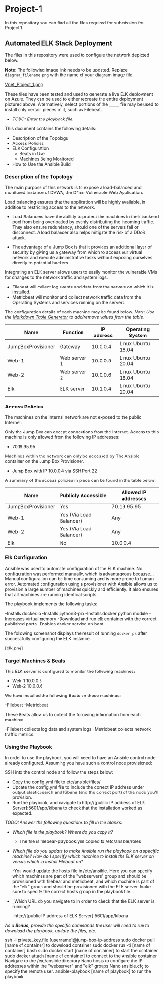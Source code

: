 # Project-1
In this repository you can find all the files required for submission for Project 1
## Automated ELK Stack Deployment

The files in this repository were used to configure the network depicted below.

**Note**: The following image link needs to be updated. Replace `diagram_filename.png` with the name of your diagram image file.  

[Vnet_Project_1.png](https://github.com/MauritzMaj/Project-1/blob/main/Images/Vnet_Project_1.png)

These files have been tested and used to generate a live ELK deployment on Azure. They can be used to either recreate the entire deployment pictured above. Alternatively, select portions of the _____ file may be used to install only certain pieces of it, such as Filebeat.

  - _TODO: Enter the playbook file._

This document contains the following details:
- Description of the Topologu
- Access Policies
- ELK Configuration
  - Beats in Use
  - Machines Being Monitored
- How to Use the Ansible Build


### Description of the Topology

The main purpose of this network is to expose a load-balanced and monitored instance of DVWA, the D*mn Vulnerable Web Application.

Load balancing ensures that the application will be highly available, in addition to restricting access to the network.

- Load Balancers have the abilitiy to protect the machines in their backend pool from being overloaded by evenly distributing the incoming traffic.
They also ensure redundancy, should one of the servers fail or disconnect. A load balancer also helps mitigate the risk of a DDoS attack.

- The advantage of a Jump Box is that it provides an additional layer of security by giving us a gateway from which to access our virtual network and execute 
administrative tasks without exposing ourselves directly to potential hackers.  

Integrating an ELK server allows users to easily monitor the vulnerable VMs for changes to the network traffic and system logs.
- Filebeat will collect log events and data from the servers on which it is installed.
- Metricbeat will monitor and collect network traffic data from the Operating Systems and services running on the servers.

The configuration details of each machine may be found below.
_Note: Use the [Markdown Table Generator](http://www.tablesgenerator.com/markdown_tables) to add/remove values from the table_.

| Name               | Function     | IP address | Operating System   |
|--------------------|--------------|------------|--------------------|
| JumpBoxProvisioner | Gateway      | 10.0.0.4   | Linux Ubuntu 18.04 |
| Web-1              | Web server 1 | 10.0.0.5   | Linux Ubuntu 20.04 |
| Web-2              | Web server 2 | 10.0.0.6   | Linux Ubuntu 18.04 |
| Elk                | ELK server   | 10.1.0.4   | Linux Ubuntu 20.04 |

### Access Policies

The machines on the internal network are not exposed to the public Internet. 

Only the Jump Box can accept connections from the Internet. Access to this machine is only allowed from the following IP addresses:
- 70.19.95.95

Machines within the network can only be accessed by The Ansible container on the Jump Box Provisioner.
- Jump Box with IP 10.0.0.4 via SSH Port 22

A summary of the access policies in place can be found in the table below.

| Name               | Publicly Accessible     | Allowed IP addresses |
|--------------------|-------------------------|----------------------|
| JumpBoxProvisioner | Yes                     | 70.19.95.95          |
| Web-1              | Yes (Via Load Balancer) | Any                  |
| Web-2              | Yes (Via Load Balancer) | Any                  |
| Elk                | No                      | 10.0.0.4             |

### Elk Configuration

Ansible was used to automate configuration of the ELK machine. No configuration was performed manually, which is advantageous because...
Manual configuration can be time consuming and is more prone to human error. Automated configuration using a provisioner with Ansible allows us to provision a large
number of machines quickly and efficiently. It also ensures that all machines are running identical scripts.

The playbook implements the following tasks:

-Installs docker.io
-Installs python3-pip
-Installs docker python module 
-Increases virtual memory
-Download and run elk container with the correct published ports
-Enables docker service on boot

The following screenshot displays the result of running `docker ps` after successfully configuring the ELK instance.

[elk.png]

### Target Machines & Beats
This ELK server is configured to monitor the following machines:

- Web-1 10.0.0.5
- Web-2 10.0.0.6

We have installed the following Beats on these machines:

-Filebeat
-Metricbeat

These Beats allow us to collect the following information from each machine:

-Filebeat collects log data and system logs
-Metricbeat collects network traffic metrics.
 
### Using the Playbook
In order to use the playbook, you will need to have an Ansible control node already configured. Assuming you have such a control node provisioned: 

SSH into the control node and follow the steps below:
- Copy the config.yml file to etc/ansible/files/
- Update the config.yml file to include the correct IP address under output.elasticsearch and Kibana (and the correct port) of the node you'll provision.
- Run the playbook, and navigate to http://[public IP address of ELK Server]:5601/app/kibana to check that the installation worked as expected.

_TODO: Answer the following questions to fill in the blanks:_
- _Which file is the playbook? Where do you copy it?_
	
	- The file is filebear-playbook.yml copied to /etc/ansible/roles

- _Which file do you update to make Ansible run the playbook on a specific machine? How do I specify which machine to install the ELK server on versus which to install Filebeat on?_
	
	-You would update the hosts file in /etc/ansible. Here you can specify which machines are part of the "webservers" group and should be provisioned with 
	filebeat and metricbeat, and which machine is part of the "elk" group and should be provisioned with the ELK server. 
	Make sure to specify the correct hosts group in the playbook file. 

- _Which URL do you navigate to in order to check that the ELK server is running?
	
	-http://[public IP address of ELK Server]:5601/app/kibana

_As a **Bonus**, provide the specific commands the user will need to run to download the playbook, update the files, etc._

ssh -i private_key_file [username]@jump-box-ip-address
sudo docker pull [name of container] to download container
sudo docker run -ti [name of container] bash
sudo docker start [name of container] to start the container
sudo docker attach [name of container] to connect to the Ansible container
Navigate to the /etc/ansible directory
Nano hosts to configure the IP addresses within the "webserver" and "elk" groups
Nano ansible.cfg to specify the remote user.
ansible-playbook [name of playbook] to run the playbook
	
